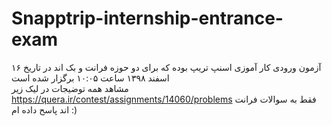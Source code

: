 # Snapptrip-internship-entrance-exam
آزمون ورودی کار آموزی اسنپ تریپ بوده که برای دو حوزه فرانت و بک اند  در تاریخ ۱۶ اسفند ۱۳۹۸ ساعت ۱۰:۰۵ برگزار شده است
<br/>مشاهد همه توضیجات در لیک زیر
https://quera.ir/contest/assignments/14060/problems
فقط به سوالات فرانت اند پاسح داده ام :)
